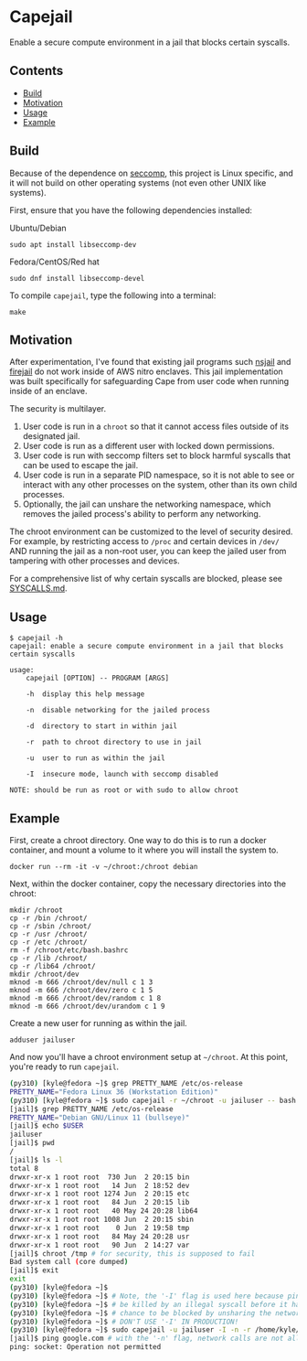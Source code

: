 # Capejail

Enable a secure compute environment in a jail that blocks certain syscalls.

## Contents
- [Build](#build)
- [Motivation](#motivation)
- [Usage](#usage)
- [Example](#example)

## Build

Because of the dependence on
[seccomp](https://man7.org/linux/man-pages/man2/seccomp.2.html), this project is
Linux specific, and it will not build on other operating systems (not even other
UNIX like systems).

First, ensure that you have the following dependencies installed:

Ubuntu/Debian
```
sudo apt install libseccomp-dev
```

Fedora/CentOS/Red hat
```
sudo dnf install libseccomp-devel
```

To compile `capejail`, type the following into a terminal:

```
make
```

## Motivation

After experimentation, I've found that existing jail programs such
[nsjail](https://github.com/google/nsjail)
and [firejail](https://firejail.wordpress.com/) do not work inside of AWS nitro
enclaves. This jail implementation was built specifically for safeguarding Cape
from user code when running inside of an enclave.

The security is multilayer.
1. User code is run in a `chroot` so that it cannot access files outside of its
designated jail.
2. User code is run as a different user with locked down permissions.
3. User code is run with seccomp filters set to block harmful syscalls that can
be used to escape the jail.
4. User code is run in a separate PID namespace, so it is not able to see or
interact with any other processes on the system, other than its own child
processes.
5. Optionally, the jail can unshare the networking namespace, which removes the
jailed process's ability to perform any networking.

The chroot environment can be customized to the level of security desired.
For example, by restricting access to `/proc` and certain devices in `/dev/`
AND running the jail as a non-root user, you can keep the jailed user from
tampering with other processes and devices.

For a comprehensive list of why certain syscalls are blocked, please see
[SYSCALLS.md](https://github.com/capeprivacy/capejail/blob/main/SYSCALLS.md).

## Usage
```
$ capejail -h
capejail: enable a secure compute environment in a jail that blocks certain syscalls

usage:
	capejail [OPTION] -- PROGRAM [ARGS]

	-h	display this help message

	-n	disable networking for the jailed process

	-d	directory to start in within jail

	-r	path to chroot directory to use in jail

	-u	user to run as within the jail

	-I	insecure mode, launch with seccomp disabled

NOTE: should be run as root or with sudo to allow chroot
```

## Example

First, create a chroot directory. One way to do this is to run a docker
container, and mount a volume to it where you will install the system to.

```
docker run --rm -it -v ~/chroot:/chroot debian
```

Next, within the docker container, copy the necessary directories into the
chroot:

```
mkdir /chroot
cp -r /bin /chroot/
cp -r /sbin /chroot/
cp -r /usr /chroot/
cp -r /etc /chroot/
rm -f /chroot/etc/bash.bashrc
cp -r /lib /chroot/
cp -r /lib64 /chroot/
mkdir /chroot/dev
mknod -m 666 /chroot/dev/null c 1 3
mknod -m 666 /chroot/dev/zero c 1 5
mknod -m 666 /chroot/dev/random c 1 8
mknod -m 666 /chroot/dev/urandom c 1 9
```

Create a new user for running as within the jail.

```
adduser jailuser
```

And now you'll have a chroot environment setup at `~/chroot`. At this point,
you're ready to run `capejail`.

```bash
(py310) [kyle@fedora ~]$ grep PRETTY_NAME /etc/os-release
PRETTY_NAME="Fedora Linux 36 (Workstation Edition)"
(py310) [kyle@fedora ~]$ sudo capejail -r ~/chroot -u jailuser -- bash
[jail]$ grep PRETTY_NAME /etc/os-release
PRETTY_NAME="Debian GNU/Linux 11 (bullseye)"
[jail]$ echo $USER
jailuser
[jail]$ pwd
/
[jail]$ ls -l
total 8
drwxr-xr-x 1 root root  730 Jun  2 20:15 bin
drwxr-xr-x 1 root root   14 Jun  2 18:52 dev
drwxr-xr-x 1 root root 1274 Jun  2 20:15 etc
drwxr-xr-x 1 root root   84 Jun  2 20:15 lib
drwxr-xr-x 1 root root   40 May 24 20:28 lib64
drwxr-xr-x 1 root root 1008 Jun  2 20:15 sbin
drwxr-xr-x 1 root root    0 Jun  2 19:58 tmp
drwxr-xr-x 1 root root   84 May 24 20:28 usr
drwxr-xr-x 1 root root   90 Jun  2 14:27 var
[jail]$ chroot /tmp # for security, this is supposed to fail
Bad system call (core dumped)
[jail]$ exit
exit
(py310) [kyle@fedora ~]$
(py310) [kyle@fedora ~]$ # Note, the '-I' flag is used here because ping will
(py310) [kyle@fedora ~]$ # be killed by an illegal syscall before it has a
(py310) [kyle@fedora ~]$ # chance to be blocked by unsharing the network namespace.
(py310) [kyle@fedora ~]$ # DON'T USE '-I' IN PRODUCTION!
(py310) [kyle@fedora ~]$ sudo capejail -u jailuser -I -n -r /home/kyle/chroot-ping/ -- bash
[jail]$ ping google.com # with the '-n' flag, network calls are not allowed
ping: socket: Operation not permitted
```
